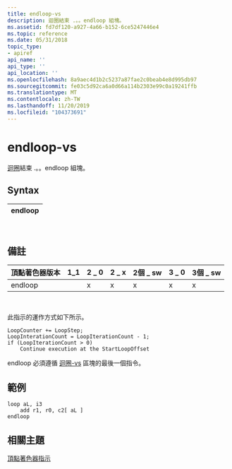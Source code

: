 ```yaml
---
title: endloop-vs
description: 迴圈結束 .。。endloop 組塊。
ms.assetid: fd7df120-a927-4a66-b152-6ce5247446e4
ms.topic: reference
ms.date: 05/31/2018
topic_type:
- apiref
api_name: ''
api_type: ''
api_location: ''
ms.openlocfilehash: 8a9aec4d1b2c5237a87fae2c0beab4e8d995db97
ms.sourcegitcommit: fe03c5d92ca6a0d66a114b2303e99c0a19241ffb
ms.translationtype: MT
ms.contentlocale: zh-TW
ms.lasthandoff: 11/20/2019
ms.locfileid: "104373691"
---
```

# <a name="endloop---vs"></a>endloop-vs

[迴圈](loop---vs.md)結束 .。。endloop 組塊。

## <a name="syntax"></a>Syntax



| endloop |
|---------|



 

## <a name="remarks"></a>備註



| 頂點著色器版本 | 1\_1 | 2 \_ 0 | 2 \_ x | 2個 \_ sw | 3 \_ 0 | 3個 \_ sw |
|------------------------|------|------|------|-------|------|-------|
| endloop                |      | x    | x    | x     | x    | x     |



 

此指示的運作方式如下所示。


```
LoopCounter += LoopStep;
LoopInterationCount = LoopIterationCount - 1;
if (LoopIterationCount > 0)
    Continue execution at the StartLoopOffset
```



endloop 必須遵循 [迴圈-vs](loop---vs.md) 區塊的最後一個指令。

## <a name="example"></a>範例


```
loop aL, i3
    add r1, r0, c2[ aL ]
endloop
```



## <a name="related-topics"></a>相關主題

<dl> <dt>

[頂點著色器指示](dx9-graphics-reference-asm-vs-instructions.md)
</dt> </dl>

 

 




